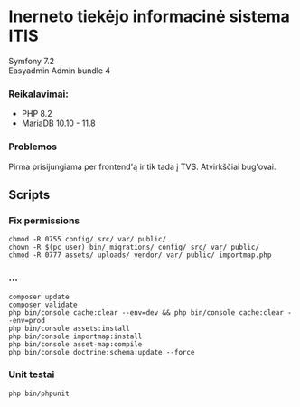# Inerneto tiekėjo informacinė sistema ITIS

Symfony 7.2  
Easyadmin Admin bundle 4

### Reikalavimai:  
* PHP 8.2  
* MariaDB 10.10 - 11.8

### Problemos
Pirma prisijungiama per frontend'ą ir tik tada į TVS. Atvirkščiai bug'ovai.

## Scripts
### Fix permissions
```shell
chmod -R 0755 config/ src/ var/ public/
chown -R $(pc_user) bin/ migrations/ config/ src/ var/ public/
chmod -R 0777 assets/ uploads/ vendor/ var/ public/ importmap.php
```

### ...
```shell
composer update
composer validate
php bin/console cache:clear --env=dev && php bin/console cache:clear --env=prod
php bin/console assets:install
php bin/console importmap:install
php bin/console asset-map:compile
php bin/console doctrine:schema:update --force
```

### Unit testai
```shell
php bin/phpunit
```
